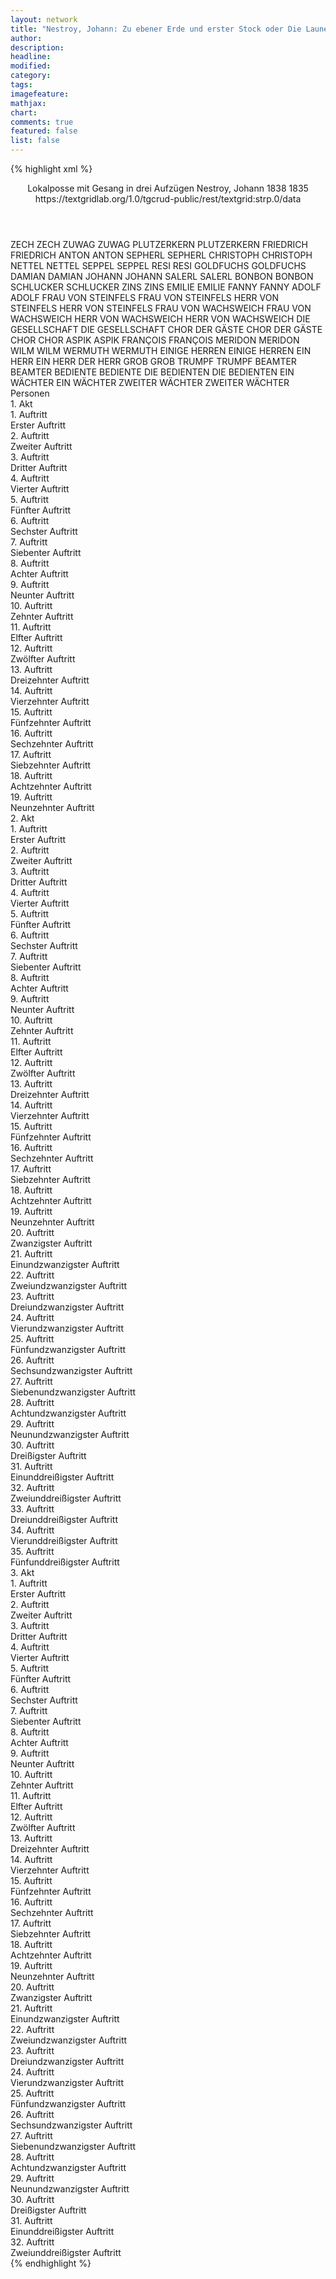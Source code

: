```yaml
---
layout: network
title: "Nestroy, Johann: Zu ebener Erde und erster Stock oder Die Launen des Glückes (1835)"
author:
description:
headline:
modified:
category:
tags:
imagefeature:
mathjax:
chart:
comments: true
featured: false
list: false
---
```

{% highlight xml %}
<?xml-model href="https://raw.githubusercontent.com/DLiNa/project/master/rules/lina.rnc"?><?xml-model href="https://raw.githubusercontent.com/DLiNa/project/master/rules/lina.sch"?>
<play xmlns="http://lina.digital">
  <header>
    <title>Zu ebener Erde und erster Stock oder Die Launen des Glückes</title>
    <subtitle>Lokalposse mit Gesang in drei Aufzügen</subtitle>
    <genretitle/>
    <author>Nestroy, Johann</author>
    <date type="print" when="1838">1838</date>
    <date type="premiere" when="1835">1835</date>
    <date type="written"/>
    <source>https://textgridlab.org/1.0/tgcrud-public/rest/textgrid:strp.0/data</source>
  </header>
  <personae>
    <character>
      <name>ZECH</name>
      <alias xml:id="zech">
        <name>ZECH</name>
      </alias>
    </character>
    <character>
      <name>ZUWAG</name>
      <alias xml:id="zuwag">
        <name>ZUWAG</name>
      </alias>
    </character>
    <character>
      <name>PLUTZERKERN</name>
      <alias xml:id="plutzerkern">
        <name>PLUTZERKERN</name>
      </alias>
    </character>
    <character>
      <name>FRIEDRICH</name>
      <alias xml:id="friedrich">
        <name>FRIEDRICH</name>
      </alias>
    </character>
    <character>
      <name>ANTON</name>
      <alias xml:id="anton">
        <name>ANTON</name>
      </alias>
    </character>
    <character>
      <name>SEPHERL</name>
      <alias xml:id="sepherl">
        <name>SEPHERL</name>
      </alias>
    </character>
    <character>
      <name>CHRISTOPH</name>
      <alias xml:id="christoph">
        <name>CHRISTOPH</name>
      </alias>
    </character>
    <character>
      <name>NETTEL</name>
      <alias xml:id="nettel">
        <name>NETTEL</name>
      </alias>
    </character>
    <character>
      <name>SEPPEL</name>
      <alias xml:id="seppel">
        <name>SEPPEL</name>
      </alias>
    </character>
    <character>
      <name>RESI</name>
      <alias xml:id="resi">
        <name>RESI</name>
      </alias>
    </character>
    <character>
      <name>GOLDFUCHS</name>
      <alias xml:id="goldfuchs">
        <name>GOLDFUCHS</name>
      </alias>
    </character>
    <character>
      <name>DAMIAN</name>
      <alias xml:id="damian">
        <name>DAMIAN</name>
      </alias>
    </character>
    <character>
      <name>JOHANN</name>
      <alias xml:id="johann">
        <name>JOHANN</name>
      </alias>
    </character>
    <character>
      <name>SALERL</name>
      <alias xml:id="salerl">
        <name>SALERL</name>
      </alias>
    </character>
    <character>
      <name>BONBON</name>
      <alias xml:id="bonbon">
        <name>BONBON</name>
      </alias>
    </character>
    <character>
      <name>SCHLUCKER</name>
      <alias xml:id="schlucker">
        <name>SCHLUCKER</name>
      </alias>
    </character>
    <character>
      <name>ZINS</name>
      <alias xml:id="zins">
        <name>ZINS</name>
      </alias>
    </character>
    <character>
      <name>EMILIE</name>
      <alias xml:id="emilie">
        <name>EMILIE</name>
      </alias>
    </character>
    <character>
      <name>FANNY</name>
      <alias xml:id="fanny">
        <name>FANNY</name>
      </alias>
    </character>
    <character>
      <name>ADOLF</name>
      <alias xml:id="adolf">
        <name>ADOLF</name>
      </alias>
    </character>
    <character>
      <name>FRAU VON STEINFELS</name>
      <alias xml:id="frau_von_steinfels">
        <name>FRAU VON STEINFELS</name>
      </alias>
    </character>
    <character>
      <name>HERR VON STEINFELS</name>
      <alias xml:id="herr_von_steinfels">
        <name>HERR VON STEINFELS</name>
      </alias>
    </character>
    <character>
      <name>FRAU VON WACHSWEICH</name>
      <alias xml:id="frau_von_wachsweich">
        <name>FRAU VON WACHSWEICH</name>
      </alias>
    </character>
    <character>
      <name>HERR VON WACHSWEICH</name>
      <alias xml:id="herr_von_wachsweich">
        <name>HERR VON WACHSWEICH</name>
      </alias>
    </character>
    <character>
      <name>DIE GESELLSCHAFT</name>
      <alias xml:id="die_gesellschaft">
        <name>DIE GESELLSCHAFT</name>
      </alias>
    </character>
    <character>
      <name>CHOR DER GÄSTE</name>
      <alias xml:id="chor_der_gäste">
        <name>CHOR DER GÄSTE</name>
      </alias>
    </character>
    <character>
      <name>CHOR</name>
      <alias xml:id="chor">
        <name>CHOR</name>
      </alias>
    </character>
    <character>
      <name>ASPIK</name>
      <alias xml:id="aspik">
        <name>ASPIK</name>
      </alias>
    </character>
    <character>
      <name>FRANÇOIS</name>
      <alias xml:id="françois">
        <name>FRANÇOIS</name>
      </alias>
    </character>
    <character>
      <name>MERIDON</name>
      <alias xml:id="meridon">
        <name>MERIDON</name>
      </alias>
    </character>
    <character>
      <name>WILM</name>
      <alias xml:id="wilm">
        <name>WILM</name>
      </alias>
    </character>
    <character>
      <name>WERMUTH</name>
      <alias xml:id="wermuth">
        <name>WERMUTH</name>
      </alias>
    </character>
    <character>
      <name>EINIGE HERREN</name>
      <alias xml:id="einige_herren">
        <name>EINIGE HERREN</name>
      </alias>
    </character>
    <character>
      <name>EIN HERR</name>
      <alias xml:id="ein_herr">
        <name>EIN HERR</name>
      </alias>
      <alias xml:id="der_herr">
        <name>DER HERR</name>
      </alias>
    </character>
    <character>
      <name>GROB</name>
      <alias xml:id="grob">
        <name>GROB</name>
      </alias>
    </character>
    <character>
      <name>TRUMPF</name>
      <alias xml:id="trumpf">
        <name>TRUMPF</name>
      </alias>
    </character>
    <character>
      <name>BEAMTER</name>
      <alias xml:id="beamter">
        <name>BEAMTER</name>
      </alias>
    </character>
    <character>
      <name>BEDIENTE</name>
      <alias xml:id="bediente">
        <name>BEDIENTE</name>
      </alias>
    </character>
    <character>
      <name>DIE BEDIENTEN</name>
      <alias xml:id="die_bedienten">
        <name>DIE BEDIENTEN</name>
      </alias>
    </character>
    <character>
      <name>EIN WÄCHTER</name>
      <alias xml:id="ein_wächter">
        <name>EIN WÄCHTER</name>
      </alias>
    </character>
    <character>
      <name>ZWEITER WÄCHTER</name>
      <alias xml:id="zweiter_wächter">
        <name>ZWEITER WÄCHTER</name>
      </alias>
    </character>
  </personae>
  <text>
    <div>
      <head>Personen</head>
    </div>
    <div>
      <head>1. Akt</head>
      <div>
        <head>1. Auftritt</head>
        <div>
          <head>Erster Auftritt</head>
          <sp who="#zech">
            <amount n="1" unit="speech_acts"/>
            <amount n="10" unit="words"/>
            <amount n="1" unit="lines"/>
            <amount n="53" unit="chars"/>
          </sp>
          <sp who="#zuwag">
            <amount n="2" unit="speech_acts"/>
            <amount n="26" unit="words"/>
            <amount n="3" unit="lines"/>
            <amount n="163" unit="chars"/>
          </sp>
          <sp who="#plutzerkern">
            <amount n="5" unit="speech_acts"/>
            <amount n="51" unit="words"/>
            <amount n="4" unit="lines"/>
            <amount n="258" unit="chars"/>
          </sp>
          <sp who="#friedrich">
            <amount n="3" unit="speech_acts"/>
            <amount n="30" unit="words"/>
            <amount n="3" unit="lines"/>
            <amount n="165" unit="chars"/>
          </sp>
          <sp who="#anton">
            <amount n="3" unit="speech_acts"/>
            <amount n="28" unit="words"/>
            <amount n="3" unit="lines"/>
            <amount n="142" unit="chars"/>
          </sp>
          <sp who="#plutzerkern #zuwag #zech">
            <amount n="1" unit="speech_acts"/>
            <amount n="53" unit="words"/>
            <amount n="9" unit="lines"/>
            <amount n="290" unit="chars"/>
          </sp>
          <sp who="#sepherl">
            <amount n="4" unit="speech_acts"/>
            <amount n="45" unit="words"/>
            <amount n="3" unit="lines"/>
            <amount n="228" unit="chars"/>
          </sp>
          <sp who="#christoph">
            <amount n="1" unit="speech_acts"/>
            <amount n="10" unit="words"/>
            <amount n="1" unit="lines"/>
            <amount n="60" unit="chars"/>
          </sp>
          <sp who="#friedrich">
            <amount n="1" unit="speech_acts"/>
            <amount n="6" unit="words"/>
            <amount n="1" unit="lines"/>
            <amount n="47" unit="chars"/>
          </sp>
          <sp who="#plutzerkern #zuwag #zech #friedrich #anton #sepherl #christoph #friedrich">
            <amount n="1" unit="speech_acts"/>
            <amount n="11" unit="words"/>
            <amount n="1" unit="lines"/>
            <amount n="53" unit="chars"/>
          </sp>
        </div>
      </div>
      <div>
        <head>2. Auftritt</head>
        <div>
          <head>Zweiter Auftritt</head>
          <sp who="#sepherl">
            <amount n="7" unit="speech_acts"/>
            <amount n="96" unit="words"/>
            <amount n="5" unit="lines"/>
            <amount n="516" unit="chars"/>
          </sp>
          <sp who="#christoph">
            <amount n="8" unit="speech_acts"/>
            <amount n="99" unit="words"/>
            <amount n="7" unit="lines"/>
            <amount n="527" unit="chars"/>
          </sp>
          <sp who="#nettel">
            <amount n="1" unit="speech_acts"/>
            <amount n="23" unit="words"/>
            <amount n="112" unit="chars"/>
          </sp>
          <sp who="#seppel">
            <amount n="1" unit="speech_acts"/>
            <amount n="2" unit="words"/>
            <amount n="1" unit="lines"/>
            <amount n="14" unit="chars"/>
          </sp>
          <sp who="#resi">
            <amount n="1" unit="speech_acts"/>
            <amount n="11" unit="words"/>
            <amount n="1" unit="lines"/>
            <amount n="61" unit="chars"/>
          </sp>
          <sp who="#friedrich">
            <amount n="8" unit="speech_acts"/>
            <amount n="108" unit="words"/>
            <amount n="6" unit="lines"/>
            <amount n="586" unit="chars"/>
          </sp>
          <sp who="#goldfuchs">
            <amount n="1" unit="speech_acts"/>
            <amount n="40" unit="words"/>
            <amount n="285" unit="chars"/>
          </sp>
          <sp who="#goldfuchs">
            <amount n="5" unit="speech_acts"/>
            <amount n="56" unit="words"/>
            <amount n="4" unit="lines"/>
            <amount n="312" unit="chars"/>
          </sp>
          <sp who="#goldfuchs">
            <amount n="1" unit="speech_acts"/>
            <amount n="30" unit="words"/>
            <amount n="172" unit="chars"/>
          </sp>
          <sp who="#goldfuchs">
            <amount n="1" unit="speech_acts"/>
            <amount n="16" unit="words"/>
            <amount n="101" unit="chars"/>
          </sp>
        </div>
      </div>
      <div>
        <head>3. Auftritt</head>
        <div>
          <head>Dritter Auftritt</head>
          <sp who="#damian">
            <amount n="3" unit="speech_acts"/>
            <amount n="374" unit="words"/>
            <amount n="12" unit="lines"/>
            <amount n="2127" unit="chars"/>
          </sp>
          <sp who="#johann">
            <amount n="1" unit="speech_acts"/>
            <amount n="155" unit="words"/>
            <amount n="16" unit="lines"/>
            <amount n="824" unit="chars"/>
          </sp>
          <sp who="#johann">
            <amount n="1" unit="speech_acts"/>
            <amount n="88" unit="words"/>
            <amount n="515" unit="chars"/>
          </sp>
        </div>
      </div>
      <div>
        <head>4. Auftritt</head>
        <div>
          <head>Vierter Auftritt</head>
          <sp who="#salerl">
            <amount n="3" unit="speech_acts"/>
            <amount n="19" unit="words"/>
            <amount n="3" unit="lines"/>
            <amount n="88" unit="chars"/>
          </sp>
          <sp who="#bonbon">
            <amount n="3" unit="speech_acts"/>
            <amount n="72" unit="words"/>
            <amount n="1" unit="lines"/>
            <amount n="393" unit="chars"/>
          </sp>
        </div>
      </div>
      <div>
        <head>5. Auftritt</head>
        <div>
          <head>Fünfter Auftritt</head>
          <sp who="#salerl">
            <amount n="18" unit="speech_acts"/>
            <amount n="204" unit="words"/>
            <amount n="16" unit="lines"/>
            <amount n="1065" unit="chars"/>
          </sp>
          <sp who="#damian">
            <amount n="18" unit="speech_acts"/>
            <amount n="255" unit="words"/>
            <amount n="14" unit="lines"/>
            <amount n="1343" unit="chars"/>
          </sp>
        </div>
      </div>
      <div>
        <head>6. Auftritt</head>
        <div>
          <head>Sechster Auftritt</head>
          <sp who="#schlucker">
            <amount n="5" unit="speech_acts"/>
            <amount n="171" unit="words"/>
            <amount n="4" unit="lines"/>
            <amount n="993" unit="chars"/>
          </sp>
          <sp who="#damian">
            <amount n="4" unit="speech_acts"/>
            <amount n="50" unit="words"/>
            <amount n="3" unit="lines"/>
            <amount n="260" unit="chars"/>
          </sp>
        </div>
      </div>
      <div>
        <head>7. Auftritt</head>
        <div>
          <head>Siebenter Auftritt</head>
          <sp who="#damian">
            <amount n="2" unit="speech_acts"/>
            <amount n="42" unit="words"/>
            <amount n="1" unit="lines"/>
            <amount n="229" unit="chars"/>
          </sp>
          <sp who="#sepherl">
            <amount n="2" unit="speech_acts"/>
            <amount n="12" unit="words"/>
            <amount n="2" unit="lines"/>
            <amount n="57" unit="chars"/>
          </sp>
        </div>
      </div>
      <div>
        <head>8. Auftritt</head>
        <div>
          <head>Achter Auftritt</head>
          <sp who="#zins">
            <amount n="2" unit="speech_acts"/>
            <amount n="95" unit="words"/>
            <amount n="511" unit="chars"/>
          </sp>
          <sp who="#friedrich">
            <amount n="1" unit="speech_acts"/>
            <amount n="5" unit="words"/>
            <amount n="1" unit="lines"/>
            <amount n="33" unit="chars"/>
          </sp>
        </div>
      </div>
      <div>
        <head>9. Auftritt</head>
        <div>
          <head>Neunter Auftritt</head>
          <sp who="#goldfuchs">
            <amount n="10" unit="speech_acts"/>
            <amount n="151" unit="words"/>
            <amount n="7" unit="lines"/>
            <amount n="831" unit="chars"/>
          </sp>
          <sp who="#zins">
            <amount n="9" unit="speech_acts"/>
            <amount n="129" unit="words"/>
            <amount n="7" unit="lines"/>
            <amount n="698" unit="chars"/>
          </sp>
          <sp who="#johann">
            <amount n="9" unit="speech_acts"/>
            <amount n="106" unit="words"/>
            <amount n="7" unit="lines"/>
            <amount n="574" unit="chars"/>
          </sp>
          <sp who="#goldfuchs">
            <amount n="1" unit="speech_acts"/>
            <amount n="26" unit="words"/>
            <amount n="138" unit="chars"/>
          </sp>
        </div>
      </div>
      <div>
        <head>10. Auftritt</head>
        <div>
          <head>Zehnter Auftritt</head>
          <sp who="#emilie">
            <amount n="1" unit="speech_acts"/>
            <amount n="4" unit="words"/>
            <amount n="1" unit="lines"/>
            <amount n="16" unit="chars"/>
          </sp>
          <sp who="#fanny">
            <amount n="1" unit="speech_acts"/>
            <amount n="10" unit="words"/>
            <amount n="1" unit="lines"/>
            <amount n="56" unit="chars"/>
          </sp>
          <sp who="#johann">
            <amount n="3" unit="speech_acts"/>
            <amount n="96" unit="words"/>
            <amount n="1" unit="lines"/>
            <amount n="554" unit="chars"/>
          </sp>
          <sp who="#goldfuchs">
            <amount n="3" unit="speech_acts"/>
            <amount n="31" unit="words"/>
            <amount n="3" unit="lines"/>
            <amount n="172" unit="chars"/>
          </sp>
          <sp who="#zins">
            <amount n="1" unit="speech_acts"/>
            <amount n="7" unit="words"/>
            <amount n="1" unit="lines"/>
            <amount n="49" unit="chars"/>
          </sp>
        </div>
      </div>
      <div>
        <head>11. Auftritt</head>
        <div>
          <head>Elfter Auftritt</head>
          <sp who="#zins">
            <amount n="7" unit="speech_acts"/>
            <amount n="154" unit="words"/>
            <amount n="5" unit="lines"/>
            <amount n="834" unit="chars"/>
          </sp>
          <sp who="#fanny">
            <amount n="4" unit="speech_acts"/>
            <amount n="42" unit="words"/>
            <amount n="3" unit="lines"/>
            <amount n="245" unit="chars"/>
          </sp>
          <sp who="#emilie">
            <amount n="7" unit="speech_acts"/>
            <amount n="103" unit="words"/>
            <amount n="5" unit="lines"/>
            <amount n="511" unit="chars"/>
          </sp>
          <sp who="#zins">
            <amount n="1" unit="speech_acts"/>
            <amount n="6" unit="words"/>
            <amount n="1" unit="lines"/>
            <amount n="29" unit="chars"/>
          </sp>
        </div>
      </div>
      <div>
        <head>12. Auftritt</head>
        <div>
          <head>Zwölfter Auftritt</head>
          <sp who="#fanny">
            <amount n="7" unit="speech_acts"/>
            <amount n="146" unit="words"/>
            <amount n="4" unit="lines"/>
            <amount n="740" unit="chars"/>
          </sp>
          <sp who="#emilie">
            <amount n="7" unit="speech_acts"/>
            <amount n="53" unit="words"/>
            <amount n="7" unit="lines"/>
            <amount n="283" unit="chars"/>
          </sp>
          <sp who="#damian">
            <amount n="11" unit="speech_acts"/>
            <amount n="197" unit="words"/>
            <amount n="7" unit="lines"/>
            <amount n="1092" unit="chars"/>
          </sp>
          <sp who="#adolf">
            <amount n="11" unit="speech_acts"/>
            <amount n="154" unit="words"/>
            <amount n="8" unit="lines"/>
            <amount n="776" unit="chars"/>
          </sp>
          <sp who="#fanny">
            <amount n="1" unit="speech_acts"/>
            <amount n="9" unit="words"/>
            <amount n="1" unit="lines"/>
            <amount n="44" unit="chars"/>
          </sp>
        </div>
      </div>
      <div>
        <head>13. Auftritt</head>
        <div>
          <head>Dreizehnter Auftritt</head>
          <sp who="#emilie">
            <amount n="2" unit="speech_acts"/>
            <amount n="10" unit="words"/>
            <amount n="2" unit="lines"/>
            <amount n="46" unit="chars"/>
          </sp>
          <sp who="#fanny">
            <amount n="1" unit="speech_acts"/>
            <amount n="4" unit="words"/>
            <amount n="1" unit="lines"/>
            <amount n="24" unit="chars"/>
          </sp>
          <sp who="#adolf">
            <amount n="10" unit="speech_acts"/>
            <amount n="85" unit="words"/>
            <amount n="9" unit="lines"/>
            <amount n="429" unit="chars"/>
          </sp>
          <sp who="#schlucker">
            <amount n="10" unit="speech_acts"/>
            <amount n="209" unit="words"/>
            <amount n="5" unit="lines"/>
            <amount n="1155" unit="chars"/>
          </sp>
          <sp who="#fanny">
            <amount n="1" unit="speech_acts"/>
            <amount n="4" unit="words"/>
            <amount n="1" unit="lines"/>
            <amount n="17" unit="chars"/>
          </sp>
          <sp who="#emilie">
            <amount n="1" unit="speech_acts"/>
            <amount n="13" unit="words"/>
            <amount n="1" unit="lines"/>
            <amount n="85" unit="chars"/>
          </sp>
          <sp who="#fanny">
            <amount n="1" unit="speech_acts"/>
            <amount n="8" unit="words"/>
            <amount n="1" unit="lines"/>
            <amount n="48" unit="chars"/>
          </sp>
        </div>
      </div>
      <div>
        <head>14. Auftritt</head>
        <div>
          <head>Vierzehnter Auftritt</head>
          <sp who="#frau_von_steinfels">
            <amount n="1" unit="speech_acts"/>
            <amount n="5" unit="words"/>
            <amount n="1" unit="lines"/>
            <amount n="27" unit="chars"/>
          </sp>
          <sp who="#herr_von_steinfels">
            <amount n="2" unit="speech_acts"/>
            <amount n="10" unit="words"/>
            <amount n="2" unit="lines"/>
            <amount n="57" unit="chars"/>
          </sp>
          <sp who="#emilie">
            <amount n="2" unit="speech_acts"/>
            <amount n="9" unit="words"/>
            <amount n="2" unit="lines"/>
            <amount n="56" unit="chars"/>
          </sp>
        </div>
      </div>
      <div>
        <head>15. Auftritt</head>
        <div>
          <head>Fünfzehnter Auftritt</head>
          <sp who="#damian">
            <amount n="2" unit="speech_acts"/>
            <amount n="95" unit="words"/>
            <amount n="506" unit="chars"/>
          </sp>
          <sp who="#fanny">
            <amount n="1" unit="speech_acts"/>
            <amount n="15" unit="words"/>
            <amount n="1" unit="lines"/>
            <amount n="88" unit="chars"/>
          </sp>
          <sp who="#emilie">
            <amount n="2" unit="speech_acts"/>
            <amount n="18" unit="words"/>
            <amount n="2" unit="lines"/>
            <amount n="79" unit="chars"/>
          </sp>
          <sp who="#fanny">
            <amount n="2" unit="speech_acts"/>
            <amount n="17" unit="words"/>
            <amount n="2" unit="lines"/>
            <amount n="81" unit="chars"/>
          </sp>
          <sp who="#emilie">
            <amount n="1" unit="speech_acts"/>
            <amount n="41" unit="words"/>
            <amount n="196" unit="chars"/>
          </sp>
        </div>
      </div>
      <div>
        <head>16. Auftritt</head>
        <div>
          <head>Sechzehnter Auftritt</head>
          <sp who="#frau_von_wachsweich">
            <amount n="1" unit="speech_acts"/>
            <amount n="5" unit="words"/>
            <amount n="1" unit="lines"/>
            <amount n="22" unit="chars"/>
          </sp>
          <sp who="#herr_von_wachsweich">
            <amount n="1" unit="speech_acts"/>
            <amount n="5" unit="words"/>
            <amount n="1" unit="lines"/>
            <amount n="29" unit="chars"/>
          </sp>
          <sp who="#emilie">
            <amount n="1" unit="speech_acts"/>
            <amount n="17" unit="words"/>
            <amount n="1" unit="lines"/>
            <amount n="93" unit="chars"/>
          </sp>
        </div>
      </div>
      <div>
        <head>17. Auftritt</head>
        <div>
          <head>Siebzehnter Auftritt</head>
          <sp who="#bonbon">
            <amount n="9" unit="speech_acts"/>
            <amount n="98" unit="words"/>
            <amount n="7" unit="lines"/>
            <amount n="517" unit="chars"/>
          </sp>
          <sp who="#johann">
            <amount n="6" unit="speech_acts"/>
            <amount n="56" unit="words"/>
            <amount n="6" unit="lines"/>
            <amount n="295" unit="chars"/>
          </sp>
          <sp who="#schlucker">
            <amount n="5" unit="speech_acts"/>
            <amount n="94" unit="words"/>
            <amount n="3" unit="lines"/>
            <amount n="465" unit="chars"/>
          </sp>
          <sp who="#adolf">
            <amount n="4" unit="speech_acts"/>
            <amount n="40" unit="words"/>
            <amount n="4" unit="lines"/>
            <amount n="206" unit="chars"/>
          </sp>
          <sp who="#johann">
            <amount n="1" unit="speech_acts"/>
            <amount n="4" unit="words"/>
            <amount n="1" unit="lines"/>
            <amount n="24" unit="chars"/>
          </sp>
          <sp who="#johann">
            <amount n="1" unit="speech_acts"/>
            <amount n="20" unit="words"/>
            <amount n="107" unit="chars"/>
          </sp>
          <sp who="#johann">
            <amount n="1" unit="speech_acts"/>
            <amount n="38" unit="words"/>
            <amount n="220" unit="chars"/>
          </sp>
        </div>
      </div>
      <div>
        <head>18. Auftritt</head>
        <div>
          <head>Achtzehnter Auftritt</head>
          <sp who="#schlucker">
            <amount n="2" unit="speech_acts"/>
            <amount n="36" unit="words"/>
            <amount n="1" unit="lines"/>
            <amount n="200" unit="chars"/>
          </sp>
          <sp who="#christoph">
            <amount n="2" unit="speech_acts"/>
            <amount n="24" unit="words"/>
            <amount n="1" unit="lines"/>
            <amount n="131" unit="chars"/>
          </sp>
          <sp who="#sepherl">
            <amount n="3" unit="speech_acts"/>
            <amount n="58" unit="words"/>
            <amount n="3" unit="lines"/>
            <amount n="300" unit="chars"/>
          </sp>
          <sp who="#salerl">
            <amount n="1" unit="speech_acts"/>
            <amount n="17" unit="words"/>
            <amount n="1" unit="lines"/>
            <amount n="93" unit="chars"/>
          </sp>
          <sp who="#adolf">
            <amount n="1" unit="speech_acts"/>
            <amount n="43" unit="words"/>
            <amount n="257" unit="chars"/>
          </sp>
        </div>
      </div>
      <div>
        <head>19. Auftritt</head>
        <div>
          <head>Neunzehnter Auftritt</head>
          <sp who="#damian">
            <amount n="4" unit="speech_acts"/>
            <amount n="37" unit="words"/>
            <amount n="4" unit="lines"/>
            <amount n="215" unit="chars"/>
          </sp>
          <sp who="#schlucker">
            <amount n="7" unit="speech_acts"/>
            <amount n="111" unit="words"/>
            <amount n="7" unit="lines"/>
            <amount n="592" unit="chars"/>
          </sp>
          <sp who="#johann">
            <amount n="1" unit="speech_acts"/>
            <amount n="17" unit="words"/>
            <amount n="2" unit="lines"/>
            <amount n="113" unit="chars"/>
          </sp>
          <sp who="#johann">
            <amount n="1" unit="speech_acts"/>
            <amount n="3" unit="words"/>
            <amount n="1" unit="lines"/>
            <amount n="19" unit="chars"/>
          </sp>
          <sp who="#goldfuchs">
            <amount n="1" unit="speech_acts"/>
            <amount n="7" unit="words"/>
            <amount n="1" unit="lines"/>
            <amount n="43" unit="chars"/>
          </sp>
          <sp who="#goldfuchs">
            <amount n="5" unit="speech_acts"/>
            <amount n="77" unit="words"/>
            <amount n="4" unit="lines"/>
            <amount n="441" unit="chars"/>
          </sp>
          <sp who="#seppel">
            <amount n="1" unit="speech_acts"/>
            <amount n="4" unit="words"/>
            <amount n="1" unit="lines"/>
            <amount n="23" unit="chars"/>
          </sp>
          <sp who="#sepherl">
            <amount n="1" unit="speech_acts"/>
            <amount n="8" unit="words"/>
            <amount n="1" unit="lines"/>
            <amount n="46" unit="chars"/>
          </sp>
          <sp who="#die_gesellschaft">
            <amount n="1" unit="speech_acts"/>
            <amount n="1" unit="words"/>
            <amount n="1" unit="lines"/>
            <amount n="4" unit="chars"/>
          </sp>
          <sp who="#salerl">
            <amount n="1" unit="speech_acts"/>
            <amount n="9" unit="words"/>
            <amount n="1" unit="lines"/>
            <amount n="55" unit="chars"/>
          </sp>
          <sp who="#emilie">
            <amount n="1" unit="speech_acts"/>
            <amount n="2" unit="words"/>
            <amount n="1" unit="lines"/>
            <amount n="6" unit="chars"/>
          </sp>
          <sp who="#damian #schlucker #johann #goldfuchs #seppel #sepherl #die_gesellschaft #salerl #emilie">
            <amount n="1" unit="speech_acts"/>
            <amount n="2" unit="words"/>
            <amount n="1" unit="lines"/>
            <amount n="16" unit="chars"/>
          </sp>
          <sp who="#chor_der_gäste">
            <amount n="2" unit="speech_acts"/>
            <amount n="34" unit="words"/>
            <amount n="6" unit="lines"/>
            <amount n="200" unit="chars"/>
          </sp>
        </div>
      </div>
    </div>
    <div>
      <head>2. Akt</head>
      <div>
        <head>1. Auftritt</head>
        <div>
          <head>Erster Auftritt</head>
          <sp who="#chor">
            <amount n="1" unit="speech_acts"/>
            <amount n="22" unit="words"/>
            <amount n="4" unit="lines"/>
            <amount n="118" unit="chars"/>
          </sp>
          <sp who="#sepherl">
            <amount n="3" unit="speech_acts"/>
            <amount n="57" unit="words"/>
            <amount n="1" unit="lines"/>
            <amount n="300" unit="chars"/>
          </sp>
          <sp who="#salerl">
            <amount n="1" unit="speech_acts"/>
            <amount n="10" unit="words"/>
            <amount n="1" unit="lines"/>
            <amount n="55" unit="chars"/>
          </sp>
          <sp who="#aspik">
            <amount n="2" unit="speech_acts"/>
            <amount n="34" unit="words"/>
            <amount n="1" unit="lines"/>
            <amount n="181" unit="chars"/>
          </sp>
          <sp who="#françois">
            <amount n="2" unit="speech_acts"/>
            <amount n="57" unit="words"/>
            <amount n="1" unit="lines"/>
            <amount n="287" unit="chars"/>
          </sp>
        </div>
      </div>
      <div>
        <head>2. Auftritt</head>
        <div>
          <head>Zweiter Auftritt</head>
          <sp who="#schlucker">
            <amount n="2" unit="speech_acts"/>
            <amount n="12" unit="words"/>
            <amount n="2" unit="lines"/>
            <amount n="58" unit="chars"/>
          </sp>
          <sp who="#damian">
            <amount n="1" unit="speech_acts"/>
            <amount n="8" unit="words"/>
            <amount n="1" unit="lines"/>
            <amount n="59" unit="chars"/>
          </sp>
        </div>
      </div>
      <div>
        <head>3. Auftritt</head>
        <div>
          <head>Dritter Auftritt</head>
          <sp who="#zins">
            <amount n="15" unit="speech_acts"/>
            <amount n="204" unit="words"/>
            <amount n="12" unit="lines"/>
            <amount n="1087" unit="chars"/>
          </sp>
          <sp who="#damian">
            <amount n="11" unit="speech_acts"/>
            <amount n="195" unit="words"/>
            <amount n="6" unit="lines"/>
            <amount n="1053" unit="chars"/>
          </sp>
          <sp who="#schlucker">
            <amount n="11" unit="speech_acts"/>
            <amount n="84" unit="words"/>
            <amount n="10" unit="lines"/>
            <amount n="444" unit="chars"/>
          </sp>
        </div>
      </div>
      <div>
        <head>4. Auftritt</head>
        <div>
          <head>Vierter Auftritt</head>
          <sp who="#schlucker">
            <amount n="3" unit="speech_acts"/>
            <amount n="56" unit="words"/>
            <amount n="2" unit="lines"/>
            <amount n="291" unit="chars"/>
          </sp>
          <sp who="#damian">
            <amount n="2" unit="speech_acts"/>
            <amount n="15" unit="words"/>
            <amount n="2" unit="lines"/>
            <amount n="66" unit="chars"/>
          </sp>
          <sp who="#johann">
            <amount n="3" unit="speech_acts"/>
            <amount n="44" unit="words"/>
            <amount n="2" unit="lines"/>
            <amount n="263" unit="chars"/>
          </sp>
          <sp who="#meridon">
            <amount n="2" unit="speech_acts"/>
            <amount n="27" unit="words"/>
            <amount n="2" unit="lines"/>
            <amount n="144" unit="chars"/>
          </sp>
        </div>
      </div>
      <div>
        <head>5. Auftritt</head>
        <div>
          <head>Fünfter Auftritt</head>
          <sp who="#schlucker">
            <amount n="6" unit="speech_acts"/>
            <amount n="53" unit="words"/>
            <amount n="6" unit="lines"/>
            <amount n="256" unit="chars"/>
          </sp>
          <sp who="#wilm">
            <amount n="10" unit="speech_acts"/>
            <amount n="113" unit="words"/>
            <amount n="8" unit="lines"/>
            <amount n="614" unit="chars"/>
          </sp>
          <sp who="#damian">
            <amount n="5" unit="speech_acts"/>
            <amount n="49" unit="words"/>
            <amount n="4" unit="lines"/>
            <amount n="232" unit="chars"/>
          </sp>
          <sp who="#meridon">
            <amount n="2" unit="speech_acts"/>
            <amount n="12" unit="words"/>
            <amount n="2" unit="lines"/>
            <amount n="68" unit="chars"/>
          </sp>
          <sp who="#johann">
            <amount n="2" unit="speech_acts"/>
            <amount n="38" unit="words"/>
            <amount n="1" unit="lines"/>
            <amount n="213" unit="chars"/>
          </sp>
        </div>
      </div>
      <div>
        <head>6. Auftritt</head>
        <div>
          <head>Sechster Auftritt</head>
          <sp who="#schlucker">
            <amount n="2" unit="speech_acts"/>
            <amount n="20" unit="words"/>
            <amount n="2" unit="lines"/>
            <amount n="106" unit="chars"/>
          </sp>
          <sp who="#damian">
            <amount n="1" unit="speech_acts"/>
            <amount n="20" unit="words"/>
            <amount n="114" unit="chars"/>
          </sp>
        </div>
      </div>
      <div>
        <head>7. Auftritt</head>
        <div>
          <head>Siebenter Auftritt</head>
          <sp who="#sepherl">
            <amount n="4" unit="speech_acts"/>
            <amount n="35" unit="words"/>
            <amount n="3" unit="lines"/>
            <amount n="167" unit="chars"/>
          </sp>
          <sp who="#schlucker">
            <amount n="3" unit="speech_acts"/>
            <amount n="59" unit="words"/>
            <amount n="1" unit="lines"/>
            <amount n="322" unit="chars"/>
          </sp>
          <sp who="#damian">
            <amount n="2" unit="speech_acts"/>
            <amount n="17" unit="words"/>
            <amount n="2" unit="lines"/>
            <amount n="93" unit="chars"/>
          </sp>
          <sp who="#meridon">
            <amount n="1" unit="speech_acts"/>
            <amount n="15" unit="words"/>
            <amount n="1" unit="lines"/>
            <amount n="75" unit="chars"/>
          </sp>
          <sp who="#johann">
            <amount n="1" unit="speech_acts"/>
            <amount n="6" unit="words"/>
            <amount n="1" unit="lines"/>
            <amount n="31" unit="chars"/>
          </sp>
          <sp who="#meridon">
            <amount n="1" unit="speech_acts"/>
            <amount n="11" unit="words"/>
            <amount n="1" unit="lines"/>
            <amount n="75" unit="chars"/>
          </sp>
          <sp who="#françois">
            <amount n="1" unit="speech_acts"/>
            <amount n="20" unit="words"/>
            <amount n="115" unit="chars"/>
          </sp>
          <sp who="#sepherl #schlucker #damian #meridon #johann #françois #chor">
            <amount n="3" unit="speech_acts"/>
            <amount n="23" unit="words"/>
            <amount n="4" unit="lines"/>
            <amount n="130" unit="chars"/>
          </sp>
          <sp who="#chor">
            <amount n="1" unit="speech_acts"/>
            <amount n="74" unit="words"/>
            <amount n="4" unit="lines"/>
            <amount n="399" unit="chars"/>
          </sp>
        </div>
      </div>
      <div>
        <head>8. Auftritt</head>
        <div>
          <head>Achter Auftritt</head>
          <sp who="#goldfuchs">
            <amount n="16" unit="speech_acts"/>
            <amount n="259" unit="words"/>
            <amount n="11" unit="lines"/>
            <amount n="1508" unit="chars"/>
          </sp>
          <sp who="#johann">
            <amount n="15" unit="speech_acts"/>
            <amount n="346" unit="words"/>
            <amount n="9" unit="lines"/>
            <amount n="1926" unit="chars"/>
          </sp>
        </div>
      </div>
      <div>
        <head>9. Auftritt</head>
        <div>
          <head>Neunter Auftritt</head>
          <sp who="#wermuth">
            <amount n="3" unit="speech_acts"/>
            <amount n="13" unit="words"/>
            <amount n="3" unit="lines"/>
            <amount n="71" unit="chars"/>
          </sp>
          <sp who="#goldfuchs">
            <amount n="2" unit="speech_acts"/>
            <amount n="12" unit="words"/>
            <amount n="2" unit="lines"/>
            <amount n="64" unit="chars"/>
          </sp>
          <sp who="#johann">
            <amount n="2" unit="speech_acts"/>
            <amount n="10" unit="words"/>
            <amount n="2" unit="lines"/>
            <amount n="45" unit="chars"/>
          </sp>
          <sp who="#schlucker">
            <amount n="1" unit="speech_acts"/>
            <amount n="15" unit="words"/>
            <amount n="1" unit="lines"/>
            <amount n="87" unit="chars"/>
          </sp>
          <sp who="#damian">
            <amount n="1" unit="speech_acts"/>
            <amount n="33" unit="words"/>
            <amount n="182" unit="chars"/>
          </sp>
          <sp who="#goldfuchs">
            <amount n="1" unit="speech_acts"/>
            <amount n="8" unit="words"/>
            <amount n="1" unit="lines"/>
            <amount n="47" unit="chars"/>
          </sp>
        </div>
      </div>
      <div>
        <head>10. Auftritt</head>
        <div>
          <head>Zehnter Auftritt</head>
          <sp who="#sepherl">
            <amount n="2" unit="speech_acts"/>
            <amount n="10" unit="words"/>
            <amount n="2" unit="lines"/>
            <amount n="48" unit="chars"/>
          </sp>
          <sp who="#schlucker">
            <amount n="3" unit="speech_acts"/>
            <amount n="38" unit="words"/>
            <amount n="3" unit="lines"/>
            <amount n="199" unit="chars"/>
          </sp>
          <sp who="#christoph #seppel #nettel #resi">
            <amount n="1" unit="speech_acts"/>
            <amount n="5" unit="words"/>
            <amount n="1" unit="lines"/>
            <amount n="39" unit="chars"/>
          </sp>
          <sp who="#damian">
            <amount n="2" unit="speech_acts"/>
            <amount n="30" unit="words"/>
            <amount n="1" unit="lines"/>
            <amount n="164" unit="chars"/>
          </sp>
        </div>
      </div>
      <div>
        <head>11. Auftritt</head>
        <div>
          <head>Elfter Auftritt</head>
          <sp who="#goldfuchs">
            <amount n="5" unit="speech_acts"/>
            <amount n="28" unit="words"/>
            <amount n="4" unit="lines"/>
            <amount n="202" unit="chars"/>
          </sp>
          <sp who="#johann">
            <amount n="4" unit="speech_acts"/>
            <amount n="20" unit="words"/>
            <amount n="4" unit="lines"/>
            <amount n="114" unit="chars"/>
          </sp>
          <sp who="#salerl">
            <amount n="2" unit="speech_acts"/>
            <amount n="38" unit="words"/>
            <amount n="1" unit="lines"/>
            <amount n="197" unit="chars"/>
          </sp>
          <sp who="#sepherl">
            <amount n="1" unit="speech_acts"/>
            <amount n="1" unit="words"/>
            <amount n="1" unit="lines"/>
            <amount n="7" unit="chars"/>
          </sp>
          <sp who="#johann">
            <amount n="1" unit="speech_acts"/>
            <amount n="4" unit="words"/>
            <amount n="1" unit="lines"/>
            <amount n="24" unit="chars"/>
          </sp>
        </div>
      </div>
      <div>
        <head>12. Auftritt</head>
        <div>
          <head>Zwölfter Auftritt</head>
          <sp who="#schlucker">
            <amount n="3" unit="speech_acts"/>
            <amount n="19" unit="words"/>
            <amount n="3" unit="lines"/>
            <amount n="103" unit="chars"/>
          </sp>
          <sp who="#damian">
            <amount n="3" unit="speech_acts"/>
            <amount n="50" unit="words"/>
            <amount n="1" unit="lines"/>
            <amount n="309" unit="chars"/>
          </sp>
          <sp who="#sepherl">
            <amount n="1" unit="speech_acts"/>
            <amount n="4" unit="words"/>
            <amount n="1" unit="lines"/>
            <amount n="24" unit="chars"/>
          </sp>
          <sp who="#christoph #seppel #nettel #resi">
            <amount n="1" unit="speech_acts"/>
            <amount n="1" unit="words"/>
            <amount n="1" unit="lines"/>
            <amount n="7" unit="chars"/>
          </sp>
          <sp who="#goldfuchs">
            <amount n="2" unit="speech_acts"/>
            <amount n="48" unit="words"/>
            <amount n="1" unit="lines"/>
            <amount n="272" unit="chars"/>
          </sp>
          <sp who="#johann">
            <amount n="2" unit="speech_acts"/>
            <amount n="22" unit="words"/>
            <amount n="1" unit="lines"/>
            <amount n="134" unit="chars"/>
          </sp>
          <sp who="#wermuth">
            <amount n="2" unit="speech_acts"/>
            <amount n="13" unit="words"/>
            <amount n="2" unit="lines"/>
            <amount n="65" unit="chars"/>
          </sp>
        </div>
      </div>
      <div>
        <head>13. Auftritt</head>
        <div>
          <head>Dreizehnter Auftritt</head>
          <sp who="#johann">
            <amount n="3" unit="speech_acts"/>
            <amount n="39" unit="words"/>
            <amount n="2" unit="lines"/>
            <amount n="227" unit="chars"/>
          </sp>
          <sp who="#goldfuchs">
            <amount n="3" unit="speech_acts"/>
            <amount n="48" unit="words"/>
            <amount n="2" unit="lines"/>
            <amount n="266" unit="chars"/>
          </sp>
        </div>
      </div>
      <div>
        <head>14. Auftritt</head>
        <div>
          <head>Vierzehnter Auftritt</head>
          <sp who="#adolf">
            <amount n="3" unit="speech_acts"/>
            <amount n="37" unit="words"/>
            <amount n="2" unit="lines"/>
            <amount n="206" unit="chars"/>
          </sp>
          <sp who="#salerl">
            <amount n="3" unit="speech_acts"/>
            <amount n="284" unit="words"/>
            <amount n="17" unit="lines"/>
            <amount n="1499" unit="chars"/>
          </sp>
        </div>
      </div>
      <div>
        <head>15. Auftritt</head>
        <div>
          <head>Fünfzehnter Auftritt</head>
          <sp who="#fanny">
            <amount n="9" unit="speech_acts"/>
            <amount n="110" unit="words"/>
            <amount n="8" unit="lines"/>
            <amount n="572" unit="chars"/>
          </sp>
          <sp who="#johann">
            <amount n="8" unit="speech_acts"/>
            <amount n="102" unit="words"/>
            <amount n="5" unit="lines"/>
            <amount n="613" unit="chars"/>
          </sp>
        </div>
      </div>
      <div>
        <head>16. Auftritt</head>
        <div>
          <head>Sechzehnter Auftritt</head>
          <sp who="#johann">
            <amount n="1" unit="speech_acts"/>
            <amount n="69" unit="words"/>
            <amount n="407" unit="chars"/>
          </sp>
        </div>
      </div>
      <div>
        <head>17. Auftritt</head>
        <div>
          <head>Siebzehnter Auftritt</head>
          <sp who="#emilie">
            <amount n="5" unit="speech_acts"/>
            <amount n="37" unit="words"/>
            <amount n="5" unit="lines"/>
            <amount n="210" unit="chars"/>
          </sp>
          <sp who="#johann">
            <amount n="1" unit="speech_acts"/>
            <amount n="4" unit="words"/>
            <amount n="1" unit="lines"/>
            <amount n="23" unit="chars"/>
          </sp>
          <sp who="#bonbon">
            <amount n="4" unit="speech_acts"/>
            <amount n="30" unit="words"/>
            <amount n="4" unit="lines"/>
            <amount n="155" unit="chars"/>
          </sp>
        </div>
      </div>
      <div>
        <head>18. Auftritt</head>
        <div>
          <head>Achtzehnter Auftritt</head>
          <sp who="#emilie">
            <amount n="9" unit="speech_acts"/>
            <amount n="93" unit="words"/>
            <amount n="8" unit="lines"/>
            <amount n="500" unit="chars"/>
          </sp>
          <sp who="#johann">
            <amount n="8" unit="speech_acts"/>
            <amount n="168" unit="words"/>
            <amount n="5" unit="lines"/>
            <amount n="956" unit="chars"/>
          </sp>
        </div>
      </div>
      <div>
        <head>19. Auftritt</head>
        <div>
          <head>Neunzehnter Auftritt</head>
          <sp who="#fanny">
            <amount n="6" unit="speech_acts"/>
            <amount n="64" unit="words"/>
            <amount n="5" unit="lines"/>
            <amount n="327" unit="chars"/>
          </sp>
          <sp who="#emilie">
            <amount n="8" unit="speech_acts"/>
            <amount n="58" unit="words"/>
            <amount n="8" unit="lines"/>
            <amount n="311" unit="chars"/>
          </sp>
          <sp who="#johann">
            <amount n="9" unit="speech_acts"/>
            <amount n="212" unit="words"/>
            <amount n="7" unit="lines"/>
            <amount n="1252" unit="chars"/>
          </sp>
        </div>
      </div>
      <div>
        <head>20. Auftritt</head>
        <div>
          <head>Zwanzigster Auftritt</head>
          <sp who="#emilie">
            <amount n="4" unit="speech_acts"/>
            <amount n="29" unit="words"/>
            <amount n="4" unit="lines"/>
            <amount n="142" unit="chars"/>
          </sp>
          <sp who="#fanny">
            <amount n="3" unit="speech_acts"/>
            <amount n="62" unit="words"/>
            <amount n="2" unit="lines"/>
            <amount n="312" unit="chars"/>
          </sp>
          <sp who="#johann">
            <amount n="1" unit="speech_acts"/>
            <amount n="9" unit="words"/>
            <amount n="1" unit="lines"/>
            <amount n="42" unit="chars"/>
          </sp>
        </div>
      </div>
      <div>
        <head>21. Auftritt</head>
        <div>
          <head>Einundzwanzigster Auftritt</head>
          <sp who="#johann">
            <amount n="1" unit="speech_acts"/>
            <amount n="872" unit="words"/>
            <amount n="71" unit="lines"/>
            <amount n="4735" unit="chars"/>
          </sp>
        </div>
      </div>
      <div>
        <head>22. Auftritt</head>
        <div>
          <head>Zweiundzwanzigster Auftritt</head>
          <sp who="#sepherl">
            <amount n="4" unit="speech_acts"/>
            <amount n="25" unit="words"/>
            <amount n="4" unit="lines"/>
            <amount n="134" unit="chars"/>
          </sp>
          <sp who="#schlucker">
            <amount n="2" unit="speech_acts"/>
            <amount n="17" unit="words"/>
            <amount n="2" unit="lines"/>
            <amount n="98" unit="chars"/>
          </sp>
          <sp who="#damian">
            <amount n="3" unit="speech_acts"/>
            <amount n="47" unit="words"/>
            <amount n="1" unit="lines"/>
            <amount n="252" unit="chars"/>
          </sp>
          <sp who="#christoph">
            <amount n="1" unit="speech_acts"/>
            <amount n="7" unit="words"/>
            <amount n="1" unit="lines"/>
            <amount n="28" unit="chars"/>
          </sp>
        </div>
      </div>
      <div>
        <head>23. Auftritt</head>
        <div>
          <head>Dreiundzwanzigster Auftritt</head>
          <sp who="#schlucker">
            <amount n="1" unit="speech_acts"/>
            <amount n="9" unit="words"/>
            <amount n="1" unit="lines"/>
            <amount n="48" unit="chars"/>
          </sp>
          <sp who="#sepherl">
            <amount n="2" unit="speech_acts"/>
            <amount n="17" unit="words"/>
            <amount n="2" unit="lines"/>
            <amount n="82" unit="chars"/>
          </sp>
          <sp who="#adolf">
            <amount n="1" unit="speech_acts"/>
            <amount n="9" unit="words"/>
            <amount n="1" unit="lines"/>
            <amount n="39" unit="chars"/>
          </sp>
        </div>
      </div>
      <div>
        <head>24. Auftritt</head>
        <div>
          <head>Vierundzwanzigster Auftritt</head>
          <sp who="#schlucker">
            <amount n="9" unit="speech_acts"/>
            <amount n="158" unit="words"/>
            <amount n="5" unit="lines"/>
            <amount n="848" unit="chars"/>
          </sp>
          <sp who="#adolf">
            <amount n="7" unit="speech_acts"/>
            <amount n="117" unit="words"/>
            <amount n="5" unit="lines"/>
            <amount n="632" unit="chars"/>
          </sp>
          <sp who="#damian">
            <amount n="4" unit="speech_acts"/>
            <amount n="51" unit="words"/>
            <amount n="4" unit="lines"/>
            <amount n="280" unit="chars"/>
          </sp>
        </div>
      </div>
      <div>
        <head>25. Auftritt</head>
        <div>
          <head>Fünfundzwanzigster Auftritt</head>
          <sp who="#adolf">
            <amount n="4" unit="speech_acts"/>
            <amount n="21" unit="words"/>
            <amount n="4" unit="lines"/>
            <amount n="114" unit="chars"/>
          </sp>
          <sp who="#damian">
            <amount n="4" unit="speech_acts"/>
            <amount n="55" unit="words"/>
            <amount n="3" unit="lines"/>
            <amount n="284" unit="chars"/>
          </sp>
        </div>
      </div>
      <div>
        <head>26. Auftritt</head>
        <div>
          <head>Sechsundzwanzigster Auftritt</head>
          <sp who="#salerl">
            <amount n="6" unit="speech_acts"/>
            <amount n="53" unit="words"/>
            <amount n="6" unit="lines"/>
            <amount n="292" unit="chars"/>
          </sp>
          <sp who="#damian">
            <amount n="1" unit="speech_acts"/>
            <amount n="8" unit="words"/>
            <amount n="1" unit="lines"/>
            <amount n="40" unit="chars"/>
          </sp>
          <sp who="#adolf">
            <amount n="3" unit="speech_acts"/>
            <amount n="13" unit="words"/>
            <amount n="3" unit="lines"/>
            <amount n="61" unit="chars"/>
          </sp>
          <sp who="#sepherl">
            <amount n="1" unit="speech_acts"/>
            <amount n="1" unit="words"/>
            <amount n="1" unit="lines"/>
            <amount n="7" unit="chars"/>
          </sp>
        </div>
      </div>
      <div>
        <head>27. Auftritt</head>
        <div>
          <head>Siebenundzwanzigster Auftritt</head>
          <sp who="#damian">
            <amount n="2" unit="speech_acts"/>
            <amount n="39" unit="words"/>
            <amount n="1" unit="lines"/>
            <amount n="214" unit="chars"/>
          </sp>
          <sp who="#adolf">
            <amount n="5" unit="speech_acts"/>
            <amount n="49" unit="words"/>
            <amount n="5" unit="lines"/>
            <amount n="267" unit="chars"/>
          </sp>
          <sp who="#johann">
            <amount n="1" unit="speech_acts"/>
            <amount n="14" unit="words"/>
            <amount n="1" unit="lines"/>
            <amount n="90" unit="chars"/>
          </sp>
          <sp who="#friedrich">
            <amount n="1" unit="speech_acts"/>
            <amount n="5" unit="words"/>
            <amount n="1" unit="lines"/>
            <amount n="34" unit="chars"/>
          </sp>
          <sp who="#johann">
            <amount n="2" unit="speech_acts"/>
            <amount n="20" unit="words"/>
            <amount n="2" unit="lines"/>
            <amount n="105" unit="chars"/>
          </sp>
          <sp who="#johann">
            <amount n="1" unit="speech_acts"/>
            <amount n="7" unit="words"/>
            <amount n="1" unit="lines"/>
            <amount n="44" unit="chars"/>
          </sp>
        </div>
      </div>
      <div>
        <head>28. Auftritt</head>
        <div>
          <head>Achtundzwanzigster Auftritt</head>
          <sp who="#goldfuchs">
            <amount n="3" unit="speech_acts"/>
            <amount n="19" unit="words"/>
            <amount n="3" unit="lines"/>
            <amount n="109" unit="chars"/>
          </sp>
          <sp who="#bonbon">
            <amount n="2" unit="speech_acts"/>
            <amount n="19" unit="words"/>
            <amount n="2" unit="lines"/>
            <amount n="99" unit="chars"/>
          </sp>
          <sp who="#einige_herren">
            <amount n="1" unit="speech_acts"/>
            <amount n="8" unit="words"/>
            <amount n="1" unit="lines"/>
            <amount n="49" unit="chars"/>
          </sp>
          <sp who="#adolf">
            <amount n="1" unit="speech_acts"/>
            <amount n="30" unit="words"/>
            <amount n="172" unit="chars"/>
          </sp>
        </div>
      </div>
      <div>
        <head>29. Auftritt</head>
        <div>
          <head>Neunundzwanzigster Auftritt</head>
          <sp who="#fanny">
            <amount n="8" unit="speech_acts"/>
            <amount n="78" unit="words"/>
            <amount n="8" unit="lines"/>
            <amount n="412" unit="chars"/>
          </sp>
          <sp who="#adolf">
            <amount n="7" unit="speech_acts"/>
            <amount n="38" unit="words"/>
            <amount n="7" unit="lines"/>
            <amount n="195" unit="chars"/>
          </sp>
          <sp who="#goldfuchs">
            <amount n="1" unit="speech_acts"/>
            <amount n="2" unit="words"/>
            <amount n="1" unit="lines"/>
            <amount n="13" unit="chars"/>
          </sp>
          <sp who="#bonbon">
            <amount n="1" unit="speech_acts"/>
            <amount n="5" unit="words"/>
            <amount n="1" unit="lines"/>
            <amount n="37" unit="chars"/>
          </sp>
          <sp who="#johann">
            <amount n="1" unit="speech_acts"/>
            <amount n="4" unit="words"/>
            <amount n="1" unit="lines"/>
            <amount n="18" unit="chars"/>
          </sp>
          <sp who="#herr_von_steinfels">
            <amount n="1" unit="speech_acts"/>
            <amount n="3" unit="words"/>
            <amount n="1" unit="lines"/>
            <amount n="16" unit="chars"/>
          </sp>
          <sp who="#schlucker">
            <amount n="1" unit="speech_acts"/>
            <amount n="7" unit="words"/>
            <amount n="1" unit="lines"/>
            <amount n="33" unit="chars"/>
          </sp>
        </div>
      </div>
      <div>
        <head>30. Auftritt</head>
        <div>
          <head>Dreißigster Auftritt</head>
          <sp who="#schlucker">
            <amount n="3" unit="speech_acts"/>
            <amount n="56" unit="words"/>
            <amount n="2" unit="lines"/>
            <amount n="291" unit="chars"/>
          </sp>
          <sp who="#damian">
            <amount n="2" unit="speech_acts"/>
            <amount n="23" unit="words"/>
            <amount n="2" unit="lines"/>
            <amount n="112" unit="chars"/>
          </sp>
          <sp who="#bonbon">
            <amount n="1" unit="speech_acts"/>
            <amount n="12" unit="words"/>
            <amount n="1" unit="lines"/>
            <amount n="71" unit="chars"/>
          </sp>
        </div>
      </div>
      <div>
        <head>31. Auftritt</head>
        <div>
          <head>Einunddreißigster Auftritt</head>
          <sp who="#adolf">
            <amount n="3" unit="speech_acts"/>
            <amount n="45" unit="words"/>
            <amount n="2" unit="lines"/>
            <amount n="226" unit="chars"/>
          </sp>
          <sp who="#herr_von_steinfels">
            <amount n="1" unit="speech_acts"/>
            <amount n="3" unit="words"/>
            <amount n="1" unit="lines"/>
            <amount n="18" unit="chars"/>
          </sp>
          <sp who="#damian">
            <amount n="2" unit="speech_acts"/>
            <amount n="61" unit="words"/>
            <amount n="319" unit="chars"/>
          </sp>
          <sp who="#goldfuchs">
            <amount n="1" unit="speech_acts"/>
            <amount n="10" unit="words"/>
            <amount n="1" unit="lines"/>
            <amount n="46" unit="chars"/>
          </sp>
        </div>
      </div>
      <div>
        <head>32. Auftritt</head>
        <div>
          <head>Zweiunddreißigster Auftritt</head>
          <sp who="#emilie">
            <amount n="6" unit="speech_acts"/>
            <amount n="45" unit="words"/>
            <amount n="6" unit="lines"/>
            <amount n="232" unit="chars"/>
          </sp>
          <sp who="#bonbon">
            <amount n="2" unit="speech_acts"/>
            <amount n="29" unit="words"/>
            <amount n="1" unit="lines"/>
            <amount n="180" unit="chars"/>
          </sp>
          <sp who="#johann">
            <amount n="2" unit="speech_acts"/>
            <amount n="19" unit="words"/>
            <amount n="2" unit="lines"/>
            <amount n="98" unit="chars"/>
          </sp>
          <sp who="#fanny">
            <amount n="5" unit="speech_acts"/>
            <amount n="61" unit="words"/>
            <amount n="4" unit="lines"/>
            <amount n="313" unit="chars"/>
          </sp>
          <sp who="#ein_herr">
            <amount n="1" unit="speech_acts"/>
            <amount n="8" unit="words"/>
            <amount n="1" unit="lines"/>
            <amount n="41" unit="chars"/>
          </sp>
          <sp who="#der_herr">
            <amount n="1" unit="speech_acts"/>
            <amount n="12" unit="words"/>
            <amount n="1" unit="lines"/>
            <amount n="51" unit="chars"/>
          </sp>
          <sp who="#adolf">
            <amount n="2" unit="speech_acts"/>
            <amount n="9" unit="words"/>
            <amount n="2" unit="lines"/>
            <amount n="61" unit="chars"/>
          </sp>
          <sp who="#damian">
            <amount n="3" unit="speech_acts"/>
            <amount n="24" unit="words"/>
            <amount n="3" unit="lines"/>
            <amount n="114" unit="chars"/>
          </sp>
          <sp who="#goldfuchs">
            <amount n="1" unit="speech_acts"/>
            <amount n="1" unit="words"/>
            <amount n="1" unit="lines"/>
            <amount n="5" unit="chars"/>
          </sp>
        </div>
      </div>
      <div>
        <head>33. Auftritt</head>
        <div>
          <head>Dreiunddreißigster Auftritt</head>
          <sp who="#fanny">
            <amount n="2" unit="speech_acts"/>
            <amount n="18" unit="words"/>
            <amount n="2" unit="lines"/>
            <amount n="84" unit="chars"/>
          </sp>
          <sp who="#adolf">
            <amount n="6" unit="speech_acts"/>
            <amount n="56" unit="words"/>
            <amount n="6" unit="lines"/>
            <amount n="307" unit="chars"/>
          </sp>
          <sp who="#damian">
            <amount n="5" unit="speech_acts"/>
            <amount n="57" unit="words"/>
            <amount n="4" unit="lines"/>
            <amount n="299" unit="chars"/>
          </sp>
          <sp who="#emilie">
            <amount n="6" unit="speech_acts"/>
            <amount n="52" unit="words"/>
            <amount n="6" unit="lines"/>
            <amount n="292" unit="chars"/>
          </sp>
          <sp who="#bonbon">
            <amount n="1" unit="speech_acts"/>
            <amount n="9" unit="words"/>
            <amount n="1" unit="lines"/>
            <amount n="43" unit="chars"/>
          </sp>
          <sp who="#goldfuchs">
            <amount n="1" unit="speech_acts"/>
            <amount n="4" unit="words"/>
            <amount n="1" unit="lines"/>
            <amount n="20" unit="chars"/>
          </sp>
        </div>
      </div>
      <div>
        <head>34. Auftritt</head>
        <div>
          <head>Vierunddreißigster Auftritt</head>
          <sp who="#grob">
            <amount n="4" unit="speech_acts"/>
            <amount n="53" unit="words"/>
            <amount n="3" unit="lines"/>
            <amount n="292" unit="chars"/>
          </sp>
          <sp who="#trumpf">
            <amount n="1" unit="speech_acts"/>
            <amount n="17" unit="words"/>
            <amount n="1" unit="lines"/>
            <amount n="98" unit="chars"/>
          </sp>
          <sp who="#damian">
            <amount n="4" unit="speech_acts"/>
            <amount n="19" unit="words"/>
            <amount n="4" unit="lines"/>
            <amount n="111" unit="chars"/>
          </sp>
          <sp who="#johann">
            <amount n="1" unit="speech_acts"/>
            <amount n="8" unit="words"/>
            <amount n="1" unit="lines"/>
            <amount n="53" unit="chars"/>
          </sp>
          <sp who="#bonbon">
            <amount n="1" unit="speech_acts"/>
            <amount n="8" unit="words"/>
            <amount n="1" unit="lines"/>
            <amount n="49" unit="chars"/>
          </sp>
        </div>
      </div>
      <div>
        <head>35. Auftritt</head>
        <div>
          <head>Fünfunddreißigster Auftritt</head>
          <sp who="#goldfuchs">
            <amount n="1" unit="speech_acts"/>
            <amount n="7" unit="words"/>
            <amount n="1" unit="lines"/>
            <amount n="49" unit="chars"/>
          </sp>
          <sp who="#schlucker #sepherl">
            <amount n="1" unit="speech_acts"/>
            <amount n="6" unit="words"/>
            <amount n="1" unit="lines"/>
            <amount n="32" unit="chars"/>
          </sp>
          <sp who="#grob">
            <amount n="2" unit="speech_acts"/>
            <amount n="7" unit="words"/>
            <amount n="2" unit="lines"/>
            <amount n="60" unit="chars"/>
          </sp>
          <sp who="#damian #trumpf">
            <amount n="1" unit="speech_acts"/>
            <amount n="2" unit="words"/>
            <amount n="1" unit="lines"/>
            <amount n="10" unit="chars"/>
          </sp>
          <sp who="#sepherl">
            <amount n="1" unit="speech_acts"/>
            <amount n="4" unit="words"/>
            <amount n="1" unit="lines"/>
            <amount n="23" unit="chars"/>
          </sp>
          <sp who="#schlucker">
            <amount n="2" unit="speech_acts"/>
            <amount n="10" unit="words"/>
            <amount n="2" unit="lines"/>
            <amount n="45" unit="chars"/>
          </sp>
          <sp who="#sepherl">
            <amount n="1" unit="speech_acts"/>
            <amount n="1" unit="words"/>
            <amount n="1" unit="lines"/>
            <amount n="5" unit="chars"/>
          </sp>
          <sp who="#goldfuchs">
            <amount n="1" unit="speech_acts"/>
            <amount n="21" unit="words"/>
            <amount n="132" unit="chars"/>
          </sp>
          <sp who="#bonbon">
            <amount n="1" unit="speech_acts"/>
            <amount n="38" unit="words"/>
            <amount n="4" unit="lines"/>
            <amount n="204" unit="chars"/>
          </sp>
          <sp who="#chor_der_gäste">
            <amount n="1" unit="speech_acts"/>
            <amount n="14" unit="words"/>
            <amount n="2" unit="lines"/>
            <amount n="68" unit="chars"/>
          </sp>
        </div>
      </div>
    </div>
    <div>
      <head>3. Akt</head>
      <div>
        <head>1. Auftritt</head>
        <div>
          <head>Erster Auftritt</head>
          <sp who="#goldfuchs">
            <amount n="11" unit="speech_acts"/>
            <amount n="119" unit="words"/>
            <amount n="10" unit="lines"/>
            <amount n="616" unit="chars"/>
          </sp>
          <sp who="#johann">
            <amount n="11" unit="speech_acts"/>
            <amount n="410" unit="words"/>
            <amount n="5" unit="lines"/>
            <amount n="2325" unit="chars"/>
          </sp>
        </div>
      </div>
      <div>
        <head>2. Auftritt</head>
        <div>
          <head>Zweiter Auftritt</head>
          <sp who="#goldfuchs">
            <amount n="2" unit="speech_acts"/>
            <amount n="82" unit="words"/>
            <amount n="1" unit="lines"/>
            <amount n="441" unit="chars"/>
          </sp>
        </div>
      </div>
      <div>
        <head>3. Auftritt</head>
        <div>
          <head>Dritter Auftritt</head>
          <sp who="#sepherl">
            <amount n="2" unit="speech_acts"/>
            <amount n="22" unit="words"/>
            <amount n="2" unit="lines"/>
            <amount n="113" unit="chars"/>
          </sp>
          <sp who="#schlucker">
            <amount n="2" unit="speech_acts"/>
            <amount n="9" unit="words"/>
            <amount n="2" unit="lines"/>
            <amount n="48" unit="chars"/>
          </sp>
          <sp who="#beamter">
            <amount n="4" unit="speech_acts"/>
            <amount n="24" unit="words"/>
            <amount n="4" unit="lines"/>
            <amount n="132" unit="chars"/>
          </sp>
          <sp who="#schlucker #damian">
            <amount n="1" unit="speech_acts"/>
            <amount n="2" unit="words"/>
            <amount n="1" unit="lines"/>
            <amount n="13" unit="chars"/>
          </sp>
          <sp who="#damian">
            <amount n="1" unit="speech_acts"/>
            <amount n="7" unit="words"/>
            <amount n="1" unit="lines"/>
            <amount n="41" unit="chars"/>
          </sp>
        </div>
      </div>
      <div>
        <head>4. Auftritt</head>
        <div>
          <head>Vierter Auftritt</head>
          <sp who="#adolf">
            <amount n="6" unit="speech_acts"/>
            <amount n="94" unit="words"/>
            <amount n="5" unit="lines"/>
            <amount n="471" unit="chars"/>
          </sp>
          <sp who="#beamter">
            <amount n="9" unit="speech_acts"/>
            <amount n="188" unit="words"/>
            <amount n="6" unit="lines"/>
            <amount n="1158" unit="chars"/>
          </sp>
          <sp who="#schlucker">
            <amount n="12" unit="speech_acts"/>
            <amount n="143" unit="words"/>
            <amount n="10" unit="lines"/>
            <amount n="783" unit="chars"/>
          </sp>
          <sp who="#damian">
            <amount n="11" unit="speech_acts"/>
            <amount n="117" unit="words"/>
            <amount n="9" unit="lines"/>
            <amount n="655" unit="chars"/>
          </sp>
          <sp who="#sepherl">
            <amount n="2" unit="speech_acts"/>
            <amount n="21" unit="words"/>
            <amount n="2" unit="lines"/>
            <amount n="118" unit="chars"/>
          </sp>
        </div>
      </div>
      <div>
        <head>5. Auftritt</head>
        <div>
          <head>Fünfter Auftritt</head>
          <sp who="#schlucker">
            <amount n="3" unit="speech_acts"/>
            <amount n="58" unit="words"/>
            <amount n="2" unit="lines"/>
            <amount n="327" unit="chars"/>
          </sp>
          <sp who="#damian">
            <amount n="1" unit="speech_acts"/>
            <amount n="10" unit="words"/>
            <amount n="1" unit="lines"/>
            <amount n="55" unit="chars"/>
          </sp>
          <sp who="#sepherl">
            <amount n="3" unit="speech_acts"/>
            <amount n="33" unit="words"/>
            <amount n="2" unit="lines"/>
            <amount n="189" unit="chars"/>
          </sp>
        </div>
      </div>
      <div>
        <head>6. Auftritt</head>
        <div>
          <head>Sechster Auftritt</head>
          <sp who="#damian">
            <amount n="1" unit="speech_acts"/>
            <amount n="130" unit="words"/>
            <amount n="709" unit="chars"/>
          </sp>
        </div>
      </div>
      <div>
        <head>7. Auftritt</head>
        <div>
          <head>Siebenter Auftritt</head>
          <sp who="#johann">
            <amount n="1" unit="speech_acts"/>
            <amount n="80" unit="words"/>
            <amount n="458" unit="chars"/>
          </sp>
        </div>
      </div>
      <div>
        <head>8. Auftritt</head>
        <div>
          <head>Achter Auftritt</head>
          <sp who="#salerl">
            <amount n="1" unit="speech_acts"/>
            <amount n="69" unit="words"/>
            <amount n="387" unit="chars"/>
          </sp>
        </div>
      </div>
      <div>
        <head>9. Auftritt</head>
        <div>
          <head>Neunter Auftritt</head>
          <sp who="#fanny">
            <amount n="1" unit="speech_acts"/>
            <amount n="46" unit="words"/>
            <amount n="250" unit="chars"/>
          </sp>
        </div>
      </div>
      <div>
        <head>10. Auftritt</head>
        <div>
          <head>Zehnter Auftritt</head>
          <sp who="#damian">
            <amount n="14" unit="speech_acts"/>
            <amount n="206" unit="words"/>
            <amount n="20" unit="lines"/>
            <amount n="1145" unit="chars"/>
          </sp>
          <sp who="#fanny">
            <amount n="16" unit="speech_acts"/>
            <amount n="197" unit="words"/>
            <amount n="24" unit="lines"/>
            <amount n="1025" unit="chars"/>
          </sp>
          <sp who="#johann">
            <amount n="15" unit="speech_acts"/>
            <amount n="207" unit="words"/>
            <amount n="22" unit="lines"/>
            <amount n="1115" unit="chars"/>
          </sp>
          <sp who="#salerl">
            <amount n="17" unit="speech_acts"/>
            <amount n="211" unit="words"/>
            <amount n="24" unit="lines"/>
            <amount n="1145" unit="chars"/>
          </sp>
          <sp who="#damian">
            <amount n="2" unit="speech_acts"/>
            <amount n="35" unit="words"/>
            <amount n="1" unit="lines"/>
            <amount n="192" unit="chars"/>
          </sp>
          <sp who="#johann">
            <amount n="1" unit="speech_acts"/>
            <amount n="16" unit="words"/>
            <amount n="1" unit="lines"/>
            <amount n="85" unit="chars"/>
          </sp>
          <sp who="#damian">
            <amount n="1" unit="speech_acts"/>
            <amount n="4" unit="words"/>
            <amount n="1" unit="lines"/>
            <amount n="29" unit="chars"/>
          </sp>
          <sp who="#damian">
            <amount n="1" unit="speech_acts"/>
            <amount n="8" unit="words"/>
            <amount n="1" unit="lines"/>
            <amount n="42" unit="chars"/>
          </sp>
        </div>
      </div>
      <div>
        <head>11. Auftritt</head>
        <div>
          <head>Elfter Auftritt</head>
          <sp who="#bonbon">
            <amount n="1" unit="speech_acts"/>
            <amount n="79" unit="words"/>
            <amount n="437" unit="chars"/>
          </sp>
        </div>
      </div>
      <div>
        <head>12. Auftritt</head>
        <div>
          <head>Zwölfter Auftritt</head>
          <sp who="#johann">
            <amount n="2" unit="speech_acts"/>
            <amount n="27" unit="words"/>
            <amount n="1" unit="lines"/>
            <amount n="136" unit="chars"/>
          </sp>
          <sp who="#bonbon">
            <amount n="1" unit="speech_acts"/>
            <amount n="13" unit="words"/>
            <amount n="1" unit="lines"/>
            <amount n="75" unit="chars"/>
          </sp>
        </div>
      </div>
      <div>
        <head>13. Auftritt</head>
        <div>
          <head>Dreizehnter Auftritt</head>
          <sp who="#damian">
            <amount n="1" unit="speech_acts"/>
            <amount n="103" unit="words"/>
            <amount n="588" unit="chars"/>
          </sp>
        </div>
      </div>
      <div>
        <head>14. Auftritt</head>
        <div>
          <head>Vierzehnter Auftritt</head>
          <sp who="#zins">
            <amount n="1" unit="speech_acts"/>
            <amount n="177" unit="words"/>
            <amount n="931" unit="chars"/>
          </sp>
        </div>
      </div>
      <div>
        <head>15. Auftritt</head>
        <div>
          <head>Fünfzehnter Auftritt</head>
          <sp who="#schlucker">
            <amount n="6" unit="speech_acts"/>
            <amount n="75" unit="words"/>
            <amount n="3" unit="lines"/>
            <amount n="459" unit="chars"/>
          </sp>
          <sp who="#zins">
            <amount n="6" unit="speech_acts"/>
            <amount n="102" unit="words"/>
            <amount n="3" unit="lines"/>
            <amount n="527" unit="chars"/>
          </sp>
          <sp who="#damian">
            <amount n="5" unit="speech_acts"/>
            <amount n="99" unit="words"/>
            <amount n="3" unit="lines"/>
            <amount n="504" unit="chars"/>
          </sp>
          <sp who="#schlucker #damian">
            <amount n="1" unit="speech_acts"/>
            <amount n="4" unit="words"/>
            <amount n="1" unit="lines"/>
            <amount n="14" unit="chars"/>
          </sp>
        </div>
      </div>
      <div>
        <head>16. Auftritt</head>
        <div>
          <head>Sechzehnter Auftritt</head>
          <sp who="#trumpf">
            <amount n="2" unit="speech_acts"/>
            <amount n="15" unit="words"/>
            <amount n="2" unit="lines"/>
            <amount n="87" unit="chars"/>
          </sp>
          <sp who="#grob">
            <amount n="4" unit="speech_acts"/>
            <amount n="41" unit="words"/>
            <amount n="4" unit="lines"/>
            <amount n="214" unit="chars"/>
          </sp>
          <sp who="#damian">
            <amount n="4" unit="speech_acts"/>
            <amount n="89" unit="words"/>
            <amount n="2" unit="lines"/>
            <amount n="509" unit="chars"/>
          </sp>
        </div>
      </div>
      <div>
        <head>17. Auftritt</head>
        <div>
          <head>Siebzehnter Auftritt</head>
          <sp who="#johann">
            <amount n="2" unit="speech_acts"/>
            <amount n="65" unit="words"/>
            <amount n="1" unit="lines"/>
            <amount n="363" unit="chars"/>
          </sp>
          <sp who="#bonbon">
            <amount n="1" unit="speech_acts"/>
            <amount n="6" unit="words"/>
            <amount n="1" unit="lines"/>
            <amount n="31" unit="chars"/>
          </sp>
        </div>
      </div>
      <div>
        <head>18. Auftritt</head>
        <div>
          <head>Achtzehnter Auftritt</head>
          <sp who="#friedrich">
            <amount n="5" unit="speech_acts"/>
            <amount n="49" unit="words"/>
            <amount n="5" unit="lines"/>
            <amount n="243" unit="chars"/>
          </sp>
          <sp who="#anton #die_bedienten">
            <amount n="1" unit="speech_acts"/>
            <amount n="2" unit="words"/>
            <amount n="1" unit="lines"/>
            <amount n="9" unit="chars"/>
          </sp>
          <sp who="#anton">
            <amount n="3" unit="speech_acts"/>
            <amount n="38" unit="words"/>
            <amount n="3" unit="lines"/>
            <amount n="233" unit="chars"/>
          </sp>
        </div>
      </div>
      <div>
        <head>19. Auftritt</head>
        <div>
          <head>Neunzehnter Auftritt</head>
          <sp who="#johann">
            <amount n="1" unit="speech_acts"/>
            <amount n="106" unit="words"/>
            <amount n="584" unit="chars"/>
          </sp>
        </div>
      </div>
      <div>
        <head>20. Auftritt</head>
        <div>
          <head>Zwanzigster Auftritt</head>
          <sp who="#damian">
            <amount n="1" unit="speech_acts"/>
            <amount n="29" unit="words"/>
            <amount n="128" unit="chars"/>
          </sp>
          <sp who="#grob #trumpf">
            <amount n="1" unit="speech_acts"/>
            <amount n="23" unit="words"/>
            <amount n="122" unit="chars"/>
          </sp>
        </div>
      </div>
      <div>
        <head>21. Auftritt</head>
        <div>
          <head>Einundzwanzigster Auftritt</head>
          <sp who="#bonbon">
            <amount n="1" unit="speech_acts"/>
            <amount n="18" unit="words"/>
            <amount n="1" unit="lines"/>
            <amount n="100" unit="chars"/>
          </sp>
          <sp who="#friedrich">
            <amount n="1" unit="speech_acts"/>
            <amount n="27" unit="words"/>
            <amount n="147" unit="chars"/>
          </sp>
          <sp who="#bediente">
            <amount n="1" unit="speech_acts"/>
            <amount n="28" unit="words"/>
            <amount n="153" unit="chars"/>
          </sp>
        </div>
      </div>
      <div>
        <head>22. Auftritt</head>
        <div>
          <head>Zweiundzwanzigster Auftritt</head>
          <sp who="#salerl">
            <amount n="1" unit="speech_acts"/>
            <amount n="13" unit="words"/>
            <amount n="1" unit="lines"/>
            <amount n="52" unit="chars"/>
          </sp>
          <sp who="#damian">
            <amount n="2" unit="speech_acts"/>
            <amount n="55" unit="words"/>
            <amount n="2" unit="lines"/>
            <amount n="300" unit="chars"/>
          </sp>
        </div>
      </div>
      <div>
        <head>23. Auftritt</head>
        <div>
          <head>Dreiundzwanzigster Auftritt</head>
          <sp who="#goldfuchs">
            <amount n="2" unit="speech_acts"/>
            <amount n="12" unit="words"/>
            <amount n="2" unit="lines"/>
            <amount n="63" unit="chars"/>
          </sp>
          <sp who="#friedrich">
            <amount n="1" unit="speech_acts"/>
            <amount n="7" unit="words"/>
            <amount n="1" unit="lines"/>
            <amount n="39" unit="chars"/>
          </sp>
          <sp who="#bediente">
            <amount n="1" unit="speech_acts"/>
            <amount n="8" unit="words"/>
            <amount n="1" unit="lines"/>
            <amount n="45" unit="chars"/>
          </sp>
        </div>
      </div>
      <div>
        <head>24. Auftritt</head>
        <div>
          <head>Vierundzwanzigster Auftritt</head>
          <sp who="#zins">
            <amount n="1" unit="speech_acts"/>
            <amount n="5" unit="words"/>
            <amount n="1" unit="lines"/>
            <amount n="23" unit="chars"/>
          </sp>
          <sp who="#friedrich">
            <amount n="1" unit="speech_acts"/>
            <amount n="8" unit="words"/>
            <amount n="1" unit="lines"/>
            <amount n="50" unit="chars"/>
          </sp>
          <sp who="#goldfuchs">
            <amount n="1" unit="speech_acts"/>
            <amount n="5" unit="words"/>
            <amount n="1" unit="lines"/>
            <amount n="23" unit="chars"/>
          </sp>
          <sp who="#bonbon">
            <amount n="1" unit="speech_acts"/>
            <amount n="18" unit="words"/>
            <amount n="103" unit="chars"/>
          </sp>
        </div>
      </div>
      <div>
        <head>25. Auftritt</head>
        <div>
          <head>Fünfundzwanzigster Auftritt</head>
          <sp who="#johann">
            <amount n="11" unit="speech_acts"/>
            <amount n="122" unit="words"/>
            <amount n="8" unit="lines"/>
            <amount n="710" unit="chars"/>
          </sp>
          <sp who="#die_bedienten">
            <amount n="4" unit="speech_acts"/>
            <amount n="36" unit="words"/>
            <amount n="3" unit="lines"/>
            <amount n="281" unit="chars"/>
          </sp>
          <sp who="#friedrich">
            <amount n="1" unit="speech_acts"/>
            <amount n="5" unit="words"/>
            <amount n="1" unit="lines"/>
            <amount n="35" unit="chars"/>
          </sp>
          <sp who="#zins">
            <amount n="7" unit="speech_acts"/>
            <amount n="83" unit="words"/>
            <amount n="6" unit="lines"/>
            <amount n="487" unit="chars"/>
          </sp>
          <sp who="#bonbon">
            <amount n="6" unit="speech_acts"/>
            <amount n="65" unit="words"/>
            <amount n="5" unit="lines"/>
            <amount n="354" unit="chars"/>
          </sp>
          <sp who="#goldfuchs">
            <amount n="4" unit="speech_acts"/>
            <amount n="25" unit="words"/>
            <amount n="4" unit="lines"/>
            <amount n="125" unit="chars"/>
          </sp>
          <sp who="#ein_wächter">
            <amount n="1" unit="speech_acts"/>
            <amount n="8" unit="words"/>
            <amount n="1" unit="lines"/>
            <amount n="46" unit="chars"/>
          </sp>
          <sp who="#johann #die_bedienten #friedrich #zins #bonbon #goldfuchs #zweiter_wächter #ein_wächter">
            <amount n="1" unit="speech_acts"/>
            <amount n="1" unit="words"/>
            <amount n="1" unit="lines"/>
            <amount n="4" unit="chars"/>
          </sp>
          <sp who="#zweiter_wächter #ein_wächter">
            <amount n="1" unit="speech_acts"/>
            <amount n="5" unit="words"/>
            <amount n="1" unit="lines"/>
            <amount n="23" unit="chars"/>
          </sp>
          <sp who="#zweiter_wächter #ein_wächter">
            <amount n="1" unit="speech_acts"/>
            <amount n="1" unit="words"/>
            <amount n="1" unit="lines"/>
            <amount n="7" unit="chars"/>
          </sp>
        </div>
      </div>
      <div>
        <head>26. Auftritt</head>
        <div>
          <head>Sechsundzwanzigster Auftritt</head>
          <sp who="#emilie">
            <amount n="3" unit="speech_acts"/>
            <amount n="36" unit="words"/>
            <amount n="2" unit="lines"/>
            <amount n="194" unit="chars"/>
          </sp>
          <sp who="#goldfuchs">
            <amount n="4" unit="speech_acts"/>
            <amount n="29" unit="words"/>
            <amount n="4" unit="lines"/>
            <amount n="155" unit="chars"/>
          </sp>
          <sp who="#zins">
            <amount n="3" unit="speech_acts"/>
            <amount n="54" unit="words"/>
            <amount n="1" unit="lines"/>
            <amount n="282" unit="chars"/>
          </sp>
        </div>
      </div>
      <div>
        <head>27. Auftritt</head>
        <div>
          <head>Siebenundzwanzigster Auftritt</head>
          <sp who="#schlucker">
            <amount n="2" unit="speech_acts"/>
            <amount n="32" unit="words"/>
            <amount n="2" unit="lines"/>
            <amount n="184" unit="chars"/>
          </sp>
          <sp who="#sepherl">
            <amount n="1" unit="speech_acts"/>
            <amount n="4" unit="words"/>
            <amount n="1" unit="lines"/>
            <amount n="24" unit="chars"/>
          </sp>
          <sp who="#seppel">
            <amount n="1" unit="speech_acts"/>
            <amount n="6" unit="words"/>
            <amount n="1" unit="lines"/>
            <amount n="39" unit="chars"/>
          </sp>
          <sp who="#goldfuchs">
            <amount n="1" unit="speech_acts"/>
            <amount n="5" unit="words"/>
            <amount n="1" unit="lines"/>
            <amount n="28" unit="chars"/>
          </sp>
          <sp who="#zins">
            <amount n="1" unit="speech_acts"/>
            <amount n="10" unit="words"/>
            <amount n="1" unit="lines"/>
            <amount n="60" unit="chars"/>
          </sp>
          <sp who="#goldfuchs">
            <amount n="1" unit="speech_acts"/>
            <amount n="15" unit="words"/>
            <amount n="1" unit="lines"/>
            <amount n="97" unit="chars"/>
          </sp>
          <sp who="#emilie">
            <amount n="1" unit="speech_acts"/>
            <amount n="5" unit="words"/>
            <amount n="1" unit="lines"/>
            <amount n="33" unit="chars"/>
          </sp>
          <sp who="#christoph #seppel #nettel #resi">
            <amount n="1" unit="speech_acts"/>
            <amount n="9" unit="words"/>
            <amount n="1" unit="lines"/>
            <amount n="46" unit="chars"/>
          </sp>
        </div>
      </div>
      <div>
        <head>28. Auftritt</head>
        <div>
          <head>Achtundzwanzigster Auftritt</head>
          <sp who="#zins">
            <amount n="1" unit="speech_acts"/>
            <amount n="16" unit="words"/>
            <amount n="1" unit="lines"/>
            <amount n="83" unit="chars"/>
          </sp>
        </div>
      </div>
      <div>
        <head>29. Auftritt</head>
        <div>
          <head>Neunundzwanzigster Auftritt</head>
          <sp who="#sepherl">
            <amount n="2" unit="speech_acts"/>
            <amount n="7" unit="words"/>
            <amount n="2" unit="lines"/>
            <amount n="27" unit="chars"/>
          </sp>
          <sp who="#schlucker">
            <amount n="3" unit="speech_acts"/>
            <amount n="50" unit="words"/>
            <amount n="2" unit="lines"/>
            <amount n="281" unit="chars"/>
          </sp>
          <sp who="#zins">
            <amount n="2" unit="speech_acts"/>
            <amount n="22" unit="words"/>
            <amount n="1" unit="lines"/>
            <amount n="127" unit="chars"/>
          </sp>
          <sp who="#sepherl #schlucker">
            <amount n="1" unit="speech_acts"/>
            <amount n="3" unit="words"/>
            <amount n="1" unit="lines"/>
            <amount n="18" unit="chars"/>
          </sp>
          <sp who="#christoph #seppel #nettel #resi">
            <amount n="1" unit="speech_acts"/>
            <amount n="12" unit="words"/>
            <amount n="1" unit="lines"/>
            <amount n="65" unit="chars"/>
          </sp>
          <sp who="#goldfuchs">
            <amount n="2" unit="speech_acts"/>
            <amount n="20" unit="words"/>
            <amount n="2" unit="lines"/>
            <amount n="101" unit="chars"/>
          </sp>
          <sp who="#emilie">
            <amount n="1" unit="speech_acts"/>
            <amount n="7" unit="words"/>
            <amount n="1" unit="lines"/>
            <amount n="42" unit="chars"/>
          </sp>
        </div>
      </div>
      <div>
        <head>30. Auftritt</head>
        <div>
          <head>Dreißigster Auftritt</head>
          <sp who="#fanny">
            <amount n="2" unit="speech_acts"/>
            <amount n="18" unit="words"/>
            <amount n="2" unit="lines"/>
            <amount n="94" unit="chars"/>
          </sp>
          <sp who="#emilie">
            <amount n="1" unit="speech_acts"/>
            <amount n="18" unit="words"/>
            <amount n="1" unit="lines"/>
            <amount n="97" unit="chars"/>
          </sp>
        </div>
      </div>
      <div>
        <head>31. Auftritt</head>
        <div>
          <head>Einunddreißigster Auftritt</head>
          <sp who="#adolf">
            <amount n="5" unit="speech_acts"/>
            <amount n="121" unit="words"/>
            <amount n="4" unit="lines"/>
            <amount n="628" unit="chars"/>
          </sp>
          <sp who="#goldfuchs">
            <amount n="3" unit="speech_acts"/>
            <amount n="22" unit="words"/>
            <amount n="2" unit="lines"/>
            <amount n="141" unit="chars"/>
          </sp>
          <sp who="#zins">
            <amount n="4" unit="speech_acts"/>
            <amount n="104" unit="words"/>
            <amount n="2" unit="lines"/>
            <amount n="585" unit="chars"/>
          </sp>
        </div>
      </div>
      <div>
        <head>32. Auftritt</head>
        <div>
          <head>Zweiunddreißigster Auftritt</head>
          <sp who="#damian">
            <amount n="1" unit="speech_acts"/>
            <amount n="6" unit="words"/>
            <amount n="1" unit="lines"/>
            <amount n="38" unit="chars"/>
          </sp>
          <sp who="#salerl">
            <amount n="1" unit="speech_acts"/>
            <amount n="9" unit="words"/>
            <amount n="1" unit="lines"/>
            <amount n="40" unit="chars"/>
          </sp>
          <sp who="#goldfuchs">
            <amount n="1" unit="speech_acts"/>
            <amount n="43" unit="words"/>
            <amount n="254" unit="chars"/>
          </sp>
          <sp who="#damian">
            <amount n="1" unit="speech_acts"/>
            <amount n="13" unit="words"/>
            <amount n="1" unit="lines"/>
            <amount n="75" unit="chars"/>
          </sp>
          <sp who="#damian #salerl #goldfuchs #chor">
            <amount n="1" unit="speech_acts"/>
            <amount n="1" unit="words"/>
            <amount n="1" unit="lines"/>
            <amount n="6" unit="chars"/>
          </sp>
          <sp who="#chor">
            <amount n="1" unit="speech_acts"/>
            <amount n="31" unit="words"/>
            <amount n="4" unit="lines"/>
            <amount n="163" unit="chars"/>
          </sp>
        </div>
      </div>
    </div>
  </text>
</play>
{% endhighlight %}